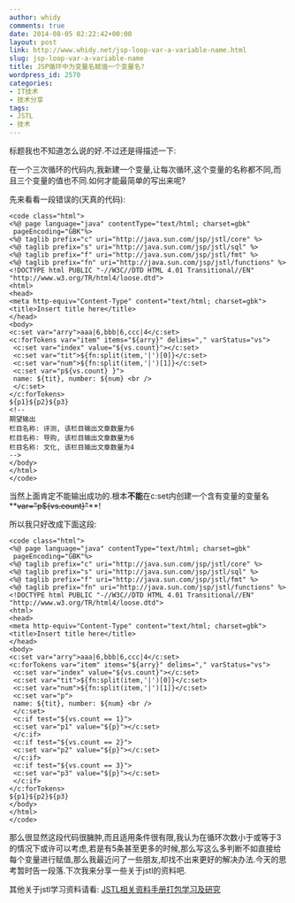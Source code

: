 ```yaml
---
author: whidy
comments: true
date: 2014-08-05 02:22:42+00:00
layout: post
link: http://www.whidy.net/jsp-loop-var-a-variable-name.html
slug: jsp-loop-var-a-variable-name
title: JSP循环中为变量名赋值一个变量名?
wordpress_id: 2570
categories:
- IT技术
- 技术分享
tags:
- JSTL
- 技术
---
```


标题我也不知道怎么说的好.不过还是得描述一下:

在一个三次循环的代码内,我新建一个变量,让每次循环,这个变量的名称都不同,而且三个变量的值也不同.如何才能最简单的写出来呢?

先来看看一段错误的(天真的代码):

    
    <code class="html">
    <%@ page language="java" contentType="text/html; charset=gbk"
     pageEncoding="GBK"%>
    <%@ taglib prefix="c" uri="http://java.sun.com/jsp/jstl/core" %>
    <%@ taglib prefix="s" uri="http://java.sun.com/jsp/jstl/sql" %>
    <%@ taglib prefix="f" uri="http://java.sun.com/jsp/jstl/fmt" %>
    <%@ taglib prefix="fn" uri="http://java.sun.com/jsp/jstl/functions" %>
    <!DOCTYPE html PUBLIC "-//W3C//DTD HTML 4.01 Transitional//EN" "http://www.w3.org/TR/html4/loose.dtd">
    <html>
    <head>
    <meta http-equiv="Content-Type" content="text/html; charset=gbk">
    <title>Insert title here</title>
    </head>
    <body>
    <c:set var="arry">aaa|6,bbb|6,ccc|4</c:set>
    <c:forTokens var="item" items="${arry}" delims="," varStatus="vs">
     <c:set var="index" value="${vs.count}"></c:set>
     <c:set var="tit">${fn:split(item,'|')[0]}</c:set>
     <c:set var="num">${fn:split(item,'|')[1]}</c:set>
     <c:set var="p${vs.count} }">
     name: ${tit}, number: ${num} <br />
     </c:set>
    </c:forTokens>
    ${p1}${p2}${p3}
    <!--
    期望输出
    栏目名称: 评测, 该栏目输出文章数量为6
    栏目名称: 导购, 该栏目输出文章数量为6
    栏目名称: 文化, 该栏目输出文章数量为4
    -->
    </body>
    </html>
    </code>


当然上面肯定不能输出成功的.根本**不能**在c:set内创建一个含有变量的变量名**<del>var="p${vs.count}"</del>**!

所以我只好改成下面这段:

    
    <code class="html">
    <%@ page language="java" contentType="text/html; charset=gbk"
     pageEncoding="GBK"%>
    <%@ taglib prefix="c" uri="http://java.sun.com/jsp/jstl/core" %>
    <%@ taglib prefix="s" uri="http://java.sun.com/jsp/jstl/sql" %>
    <%@ taglib prefix="f" uri="http://java.sun.com/jsp/jstl/fmt" %>
    <%@ taglib prefix="fn" uri="http://java.sun.com/jsp/jstl/functions" %>
    <!DOCTYPE html PUBLIC "-//W3C//DTD HTML 4.01 Transitional//EN" "http://www.w3.org/TR/html4/loose.dtd">
    <html>
    <head>
    <meta http-equiv="Content-Type" content="text/html; charset=gbk">
    <title>Insert title here</title>
    </head>
    <body>
    <c:set var="arry">aaa|6,bbb|6,ccc|4</c:set>
    <c:forTokens var="item" items="${arry}" delims="," varStatus="vs">
     <c:set var="index" value="${vs.count}"></c:set>
     <c:set var="tit">${fn:split(item,'|')[0]}</c:set>
     <c:set var="num">${fn:split(item,'|')[1]}</c:set>
     <c:set var="p">
     name: ${tit}, number: ${num} <br />
     </c:set>
     <c:if test="${vs.count == 1}">
     <c:set var="p1" value="${p}"></c:set>
     </c:if>
     <c:if test="${vs.count == 2}">
     <c:set var="p2" value="${p}"></c:set>
     </c:if>
     <c:if test="${vs.count == 3}">
     <c:set var="p3" value="${p}"></c:set>
     </c:if>
    </c:forTokens>
    ${p1}${p2}${p3}
    </body>
    </html>
    </code>


那么很显然这段代码很臃肿,而且适用条件很有限,我认为在循环次数小于或等于3的情况下或许可以考虑,若是有5条甚至更多的时候,那么写这么多判断不如直接给每个变量进行赋值,那么我最近问了一些朋友,却找不出来更好的解决办法.今天的思考暂时告一段落.下次我来分享一些关于jstl的资料吧.

其他关于jstl学习资料请看: [JSTL相关资料手册打包学习及研究](http://www.whidy.net/jstl-learning-doc-api.html)
